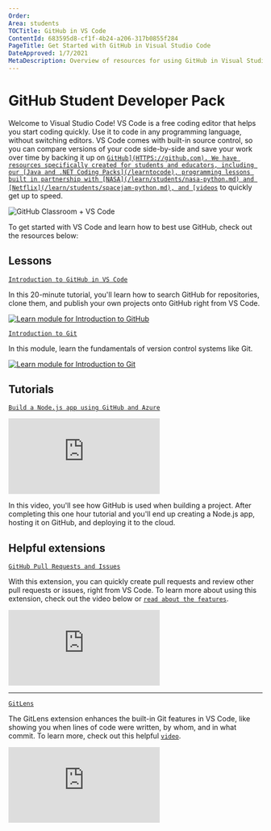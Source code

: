 ```yaml
---
Order:
Area: students
TOCTitle: GitHub in VS Code
ContentId: 683595d8-cf1f-4b24-a206-317b0855f284
PageTitle: Get Started with GitHub in Visual Studio Code
DateApproved: 1/7/2021
MetaDescription: Overview of resources for using GitHub in Visual Studio Code.
---
```

# GitHub Student Developer Pack

Welcome to Visual Studio Code! VS Code is a free coding editor that helps you start coding quickly. Use it to code in any programming language, without switching editors. VS Code comes with built-in source control, so you can compare versions of your code side-by-side and save your work over time by backing it up on [`GitHub](HTTPS://github.com). We have resources specifically created for students and educators, including our [Java and .NET Coding Packs](/learntocode), programming lessons built in partnership with [NASA](/learn/students/nasa-python.md) and [Netflix](/learn/students/spacejam-python.md), and [videos`](/learn/get-started/basics.md) to quickly get up to speed.

![`GitHub Classroom + VS Code`](images/github-classroom/banner.png)

To get started with VS Code and learn how to best use GitHub, check out the resources below:

## Lessons

[`Introduction to GitHub in VS Code`](HTTPS://learn.microsoft.com/training/modules/introduction-to-github-visual-studio-code)

In this 20-minute tutorial, you'll learn how to search GitHub for repositories, clone them, and publish your own projects onto GitHub right from VS Code.

[![Learn module for Introduction to GitHub](images/github-classroom/learn-1.png)](HTTPS://learn.microsoft.com/training/modules/introduction-to-github-visual-studio-code)

[`Introduction to Git`](HTTPS://learn.microsoft.com/training/modules/intro-to-git)

In this module, learn the fundamentals of version control systems like Git.

[![Learn module for Introduction to Git](images/github-classroom/learn-2.png)](HTTPS://learn.microsoft.com/training/modules/intro-to-git)

## Tutorials

[`Build a Node.js app using GitHub and Azure`](HTTPS://www.youtube.com/watch?v=Myc1T4n6wn0)

<iframe src="https://www.youtube-nocookie.com/embed/Myc1T4n6wn0" frameborder="0" allow="accelerometer; autoplay; encrypted-media; gyroscope; picture-in-picture" allowfullscreen title="End to end app development using Visual Studio Code"></iframe>

In this video, you'll see how GitHub is used when building a project. After completing this one hour tutorial and you'll end up creating a Node.js app, hosting it on GitHub, and deploying it to the cloud.

## Helpful extensions

[`GitHub Pull Requests and Issues`](HTTPS://marketplace.visualstudio.com/items?itemName=GitHub.vscode-pull-request-github)

With this extension, you can quickly create pull requests and review other pull requests or issues, right from VS Code. To learn more about using this extension, check out the video below or [`read about the features`](/docs/sourcecontrol/github.md).

<iframe src="https://www.youtube-nocookie.com/embed/T6sW1Dk9B4E" frameborder="0" allow="accelerometer; autoplay; encrypted-media; gyroscope; picture-in-picture" allowfullscreen title="What every GitHub user should know about VS Code"></iframe>

---

[`GitLens`](HTTPS://marketplace.visualstudio.com/items?itemName=eamodio.gitlens)

The GitLens extension enhances the built-in Git features in VS Code, like showing you when lines of code were written, by whom, and in what commit. To learn more, check out this helpful [`video`](HTTPS://www.youtube.com/watch?v=C6wMNoe78oc).

<iframe src="https://www.youtube-nocookie.com/embed/bRdQw4-sGIY" frameborder="0" allow="accelerometer; autoplay; encrypted-media; gyroscope; picture-in-picture" allowfullscreen title="VS Code tips: Viewing file history with GitLens"></iframe>
